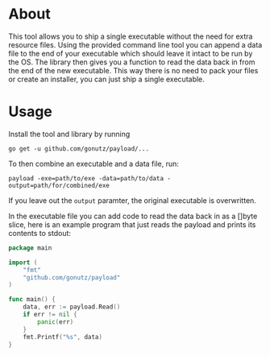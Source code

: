 # About
This tool allows you to ship a single executable without the need for extra resource files.
Using the provided command line tool you can append a data file to the end of your executable which should leave it intact to be run by the OS.
The library then gives you a function to read the data back in from the end of the new executable.
This way there is no need to pack your files or create an installer, you can just ship a single executable.

# Usage
Install the tool and library by running

    go get -u github.com/gonutz/payload/...

To then combine an executable and a data file, run:

    payload -exe=path/to/exe -data=path/to/data -output=path/for/combined/exe

If you leave out the `output` paramter, the original executable is overwritten.

In the executable file you can add code to read the data back in as a []byte slice, here is an example program that just reads the payload and prints its contents to stdout:

```Go
package main

import (
	"fmt"
	"github.com/gonutz/payload"
)

func main() {
	data, err := payload.Read()
	if err != nil {
		panic(err)
	}
	fmt.Printf("%s", data)
}
```

